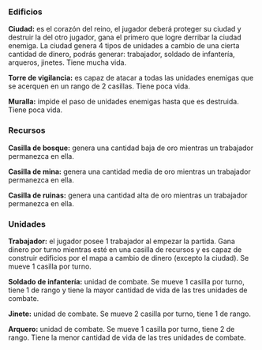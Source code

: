 ### Edificios

**Ciudad:** es el corazón del reino, el jugador deberá proteger su ciudad y destruir la del otro jugador, gana el primero que logre derribar la ciudad enemiga. La ciudad genera 4 tipos de unidades a cambio de una cierta cantidad de dinero, podrás generar: trabajador, soldado de infantería, arqueros, jinetes. Tiene mucha vida.

**Torre de vigilancia:** es capaz de atacar a todas las unidades enemigas que se acerquen en un rango de 2 casillas. Tiene poca vida.

**Muralla:** impide el paso de unidades enemigas hasta que es destruida. Tiene poca vida.

### Recursos

**Casilla de bosque:** genera una cantidad baja de oro mientras un trabajador permanezca en ella.

**Casilla de mina:** genera una cantidad media de oro mientras un trabajador permanezca en ella.

**Casilla de ruinas:** genera una cantidad alta de oro mientras un trabajador permanezca en ella.

### Unidades

**Trabajador:** el jugador posee 1 trabajador al empezar la partida. Gana dinero por turno mientras esté en una casilla de recursos y es capaz de construir edificios por el mapa a cambio de dinero (excepto la ciudad). Se mueve 1 casilla por turno.

**Soldado de infantería:** unidad de combate. Se mueve 1 casilla por turno, tiene 1 de rango y tiene la mayor cantidad de vida de las tres unidades de combate.

**Jinete:** unidad de combate. Se mueve 2 casilla por turno, tiene 1 de rango.

**Arquero:** unidad de combate. Se mueve 1 casilla por turno, tiene 2 de rango. Tiene la menor cantidad de vida de las tres unidades de combate.

